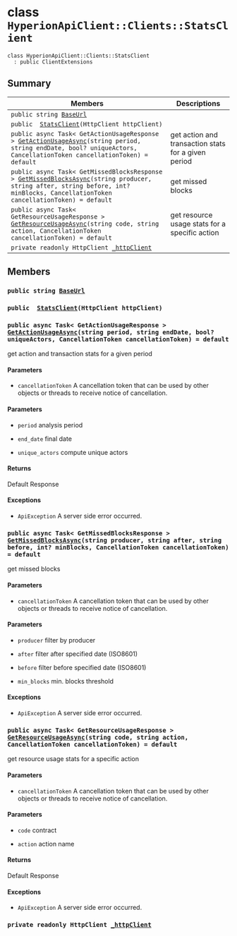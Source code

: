 # class `HyperionApiClient::Clients::StatsClient` 

```
class HyperionApiClient::Clients::StatsClient
  : public ClientExtensions
```

## Summary

 Members                        | Descriptions                                
--------------------------------|---------------------------------------------
`public string `[`BaseUrl`](#class_hyperion_api_client_1_1_clients_1_1_stats_client_1a5e5e1c3b42a6c7ab84f8aeca3c9e570c) | 
`public  `[`StatsClient`](#class_hyperion_api_client_1_1_clients_1_1_stats_client_1afedb72bdfc37010ece99d6f55cf9fa80)`(HttpClient httpClient)` | 
`public async Task< GetActionUsageResponse > `[`GetActionUsageAsync`](#class_hyperion_api_client_1_1_clients_1_1_stats_client_1afdf2c1723afa8ffa992e21ce74b3fdb7)`(string period, string endDate, bool? uniqueActors, CancellationToken cancellationToken) = default` | get action and transaction stats for a given period
`public async Task< GetMissedBlocksResponse > `[`GetMissedBlocksAsync`](#class_hyperion_api_client_1_1_clients_1_1_stats_client_1ab662ce58fd786d0ee405c686f471a5e3)`(string producer, string after, string before, int? minBlocks, CancellationToken cancellationToken) = default` | get missed blocks
`public async Task< GetResourceUsageResponse > `[`GetResourceUsageAsync`](#class_hyperion_api_client_1_1_clients_1_1_stats_client_1a5b1e6532ea145738b08f16289eebf6ef)`(string code, string action, CancellationToken cancellationToken) = default` | get resource usage stats for a specific action
`private readonly HttpClient `[`_httpClient`](#class_hyperion_api_client_1_1_clients_1_1_stats_client_1ad46239d4d974eb6987f330cce204da62) | 

## Members

### `public string `[`BaseUrl`](#class_hyperion_api_client_1_1_clients_1_1_stats_client_1a5e5e1c3b42a6c7ab84f8aeca3c9e570c) 

### `public  `[`StatsClient`](#class_hyperion_api_client_1_1_clients_1_1_stats_client_1afedb72bdfc37010ece99d6f55cf9fa80)`(HttpClient httpClient)` 

### `public async Task< GetActionUsageResponse > `[`GetActionUsageAsync`](#class_hyperion_api_client_1_1_clients_1_1_stats_client_1afdf2c1723afa8ffa992e21ce74b3fdb7)`(string period, string endDate, bool? uniqueActors, CancellationToken cancellationToken) = default` 

get action and transaction stats for a given period

#### Parameters
* `cancellationToken` A cancellation token that can be used by other objects or threads to receive notice of cancellation.

#### Parameters
* `period` analysis period

* `end_date` final date

* `unique_actors` compute unique actors

#### Returns
Default Response

#### Exceptions
* `ApiException` A server side error occurred.

### `public async Task< GetMissedBlocksResponse > `[`GetMissedBlocksAsync`](#class_hyperion_api_client_1_1_clients_1_1_stats_client_1ab662ce58fd786d0ee405c686f471a5e3)`(string producer, string after, string before, int? minBlocks, CancellationToken cancellationToken) = default` 

get missed blocks

#### Parameters
* `cancellationToken` A cancellation token that can be used by other objects or threads to receive notice of cancellation.

#### Parameters
* `producer` filter by producer

* `after` filter after specified date (ISO8601)

* `before` filter before specified date (ISO8601)

* `min_blocks` min. blocks threshold

#### Exceptions
* `ApiException` A server side error occurred.

### `public async Task< GetResourceUsageResponse > `[`GetResourceUsageAsync`](#class_hyperion_api_client_1_1_clients_1_1_stats_client_1a5b1e6532ea145738b08f16289eebf6ef)`(string code, string action, CancellationToken cancellationToken) = default` 

get resource usage stats for a specific action

#### Parameters
* `cancellationToken` A cancellation token that can be used by other objects or threads to receive notice of cancellation.

#### Parameters
* `code` contract

* `action` action name

#### Returns
Default Response

#### Exceptions
* `ApiException` A server side error occurred.

### `private readonly HttpClient `[`_httpClient`](#class_hyperion_api_client_1_1_clients_1_1_stats_client_1ad46239d4d974eb6987f330cce204da62) 

